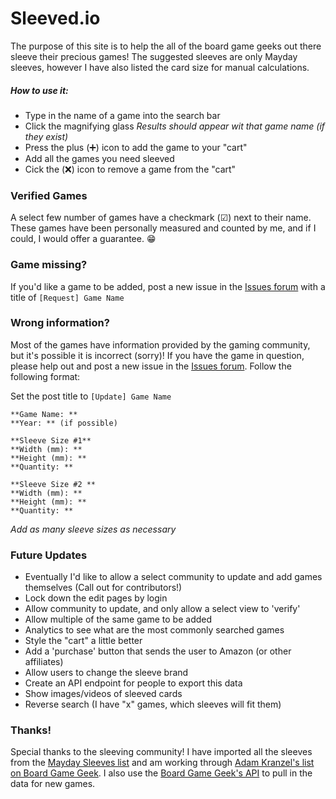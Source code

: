 # Sleeved.io

The purpose of this site is to help the all of the board game geeks out there sleeve their precious games! The suggested sleeves are only Mayday sleeves, however I have also listed the card size for manual calculations. 

##### **How to use it:**
- Type in the name of a game into the search bar
- Click the magnifying glass
_Results should appear wit that game name (if they exist)_ 
- Press the plus (➕) icon to add the game to your "cart"
- Add all the games you need sleeved
- Cick the (❌) icon to remove a game from the "cart"

### **Verified Games**

A select few number of games have a checkmark (☑) next to their name. These games have been personally measured and counted by me, and if I could, I would offer a guarantee. 😁

### **Game missing?**

 If you'd like a game to be added, post a new issue in the [Issues forum](https://github.com/thedeviousdev/Card-Sleeves/issues) with a title of `[Request] Game Name`
 
 ### **Wrong information?**
 
 Most of the games have information provided by the gaming community, but it's possible it is incorrect (sorry)! If you have the game in question, please help out and post a new issue in the [Issues forum](https://github.com/thedeviousdev/Card-Sleeves/issues). Follow the following format:
 
Set the post title to `[Update] Game Name`
```
**Game Name: ** 
**Year: ** (if possible)

**Sleeve Size #1**
**Width (mm): **
**Height (mm): **
**Quantity: **

**Sleeve Size #2 **
**Width (mm): **
**Height (mm): **
**Quantity: **
```
_Add as many sleeve sizes as necessary_

### **Future Updates**
- Eventually I'd like to allow a select community to update and add games themselves (Call out for contributors!)
- Lock down the edit pages by login
- Allow community to update, and only allow a select view to 'verify'
- Allow multiple of the same game to be added
- Analytics to see what are the most commonly searched games
- Style the "cart" a little better
- Add a 'purchase' button that sends the user to Amazon (or other affiliates)
- Allow users to change the sleeve brand
- Create an API endpoint for people to export this data
- Show images/videos of sleeved cards
- Reverse search (I have "x" games, which sleeves will fit them)

### **Thanks!**

Special thanks to the sleeving community! I have imported all the sleeves from the [Mayday Sleeves list](https://www.maydaygames.com/pages/sleeves-by-game) and am working through [Adam Kranzel's list on Board Game Geek](https://boardgamegeek.com/geeklist/164572/card-sleeve-sizes-games). I also use the [Board Game Geek's API](https://boardgamegeek.com/wiki/page/BGG_XML_API2) to pull in the data for new games. 
